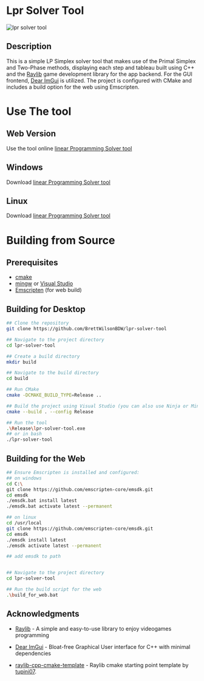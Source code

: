 # Lpr Solver Tool

![lpr solver tool](https://www.brettwilsondev.com//assets/images/lprTool.webp)

## Description

This is a simple LP Simplex solver tool that makes use of the Primal Simplex and Two-Phase methods, displaying each step and tableau built using C++ and the [Raylib](https://www.raylib.com/) game development library for the app backend. For the GUI frontend, [Dear ImGui](https://github.com/ocornut/imgui) is utilized. The project is configured with CMake and includes a build option for the web using Emscripten.

# Use The tool

## Web Version

Use the tool online [linear Programming Solver tool](https://www.atbdw.com/lpr-solver-tool)

## Windows

Download [linear Programming Solver tool](https://github.com/BrettWilsonBDW/lpr-solver-tool/releases/download/v1.0.0/lpr-solver-tool.exe)

## Linux

Download [linear Programming Solver tool](https://github.com/BrettWilsonBDW/lpr-solver-tool/releases/download/v1.0.0/lpr-solver-tool)

# Building from Source

## Prerequisites
- [cmake](https://cmake.org/)
- [mingw](https://sourceforge.net/projects/mingw-w64/files/Toolchains%20targetting%20Win64/Personal%20Builds/mingw-builds/8.1.0/threads-posix/seh/) or [Visual Studio](https://visualstudio.microsoft.com/)
- [Emscripten](https://github.com/emscripten-core/emsdk) (for web build)

## Building for Desktop

```bash
## Clone the repository
git clone https://github.com/BrettWilsonBDW/lpr-solver-tool

## Navigate to the project directory
cd lpr-solver-tool

## Create a build directory
mkdir build

## Navigate to the build directory
cd build

## Run CMake
cmake -DCMAKE_BUILD_TYPE=Release ..

## Build the project using Visual Studio (you can also use Ninja or MinGW)
cmake --build . --config Release

## Run the tool
.\Release\lpr-solver-tool.exe
## or in bash
./lpr-solver-tool

```
## Building for the Web

```bash
## Ensure Emscripten is installed and configured:
## on windows
cd C:\
git clone https://github.com/emscripten-core/emsdk.git
cd emsdk
./emsdk.bat install latest
./emsdk.bat activate latest --permanent

## on linux
cd /usr/local
git clone https://github.com/emscripten-core/emsdk.git
cd emsdk
./emsdk install latest
./emsdk activate latest --permanent

## add emsdk to path


## Navigate to the project directory
cd lpr-solver-tool

## Run the build script for the web
.\build_for_web.bat 
```

## Acknowledgments

- [Raylib](https://www.raylib.com/) - A simple and easy-to-use library to enjoy videogames programming 

- [Dear ImGui](https://github.com/ocornut/imgui) - Bloat-free Graphical User interface for C++ with minimal dependencies

- [raylib-cpp-cmake-template](https://github.com/tupini07/raylib-cpp-cmake-template) - Raylib cmake starting point template by [tupini07](https://github.com/tupini07).
